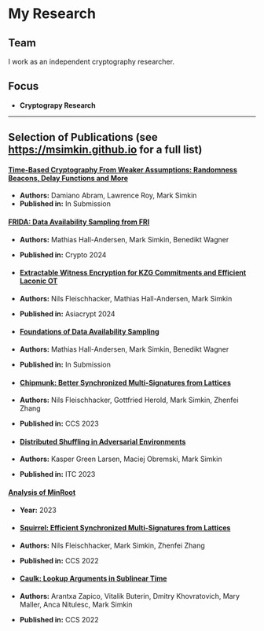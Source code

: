 # My Research

## Team
I work as an independent cryptography researcher.

## Focus
- **Cryptograpy Research**

---

## Selection of Publications (see https://msimkin.github.io for a full list)

#### [Time-Based Cryptography From Weaker Assumptions: Randomness Beacons, Delay Functions and More](http://ia.cr/2024/769)
- **Authors:** Damiano Abram, Lawrence Roy, Mark Simkin
- **Published in:** In Submission

#### [FRIDA: Data Availability Sampling from FRI](http://ia.cr/2024/248)
- **Authors:** Mathias Hall-Andersen, Mark Simkin, Benedikt Wagner
- **Published in:** Crypto 2024

- #### [Extractable Witness Encryption for KZG Commitments and Efficient Laconic OT](http://ia.cr/2024/264)
- **Authors:** Nils Fleischhacker, Mathias Hall-Andersen, Mark Simkin 
- **Published in:** Asiacrypt 2024

- #### [Foundations of Data Availability Sampling](http://ia.cr/2023/1079)
- **Authors:** Mathias Hall-Andersen, Mark Simkin, Benedikt Wagner
- **Published in:** In Submission

- #### [Chipmunk: Better Synchronized Multi-Signatures from Lattices](https://eprint.iacr.org/2023/1820)
- **Authors:** Nils Fleischhacker, Gottfried Herold, Mark Simkin, Zhenfei Zhang
- **Published in:** CCS 2023

- #### [Distributed Shuffling in Adversarial Environments](https://eprint.iacr.org/2022/560)
- **Authors:** Kasper Green Larsen, Maciej Obremski, Mark Simkin
- **Published in:** ITC 2023

#### [Analysis of MinRoot](https://inria.hal.science/hal-04320126/file/minrootanalysis2023.pdf)
- **Year:** 2023

- #### [Squirrel: Efficient Synchronized Multi-Signatures from Lattices](https://eprint.iacr.org/2022/694)
- **Authors:** Nils Fleischhacker, Mark Simkin, Zhenfei Zhang
- **Published in:** CCS 2022

- #### [Caulk: Lookup Arguments in Sublinear Time](https://eprint.iacr.org/2022/621)
- **Authors:** Arantxa Zapico, Vitalik Buterin, Dmitry Khovratovich, Mary Maller, Anca Nitulesc, Mark Simkin
- **Published in:** CCS 2022
